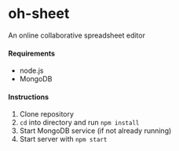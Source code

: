 # oh-sheet
An online collaborative spreadsheet editor

#### Requirements
- node.js
- MongoDB

#### Instructions
1. Clone repository
2. `cd` into directory and run `npm install`
3. Start MongoDB service (if not already running)
4. Start server with `npm start`
